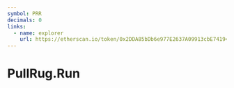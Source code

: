 ```yaml
---
symbol: PRR
decimals: 0
links:
  - name: explorer
    url: https://etherscan.io/token/0x2DDA85bDb6e977E2637A09913cbE7419429F7819
---
```


# PullRug.Run
